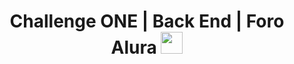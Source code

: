 <h1 align="center">Challenge ONE | Back End | Foro Alura <img src="https://media.giphy.com/media/hvRJCLFzcasrR4ia7z/giphy.gif" width="35"></h1>
